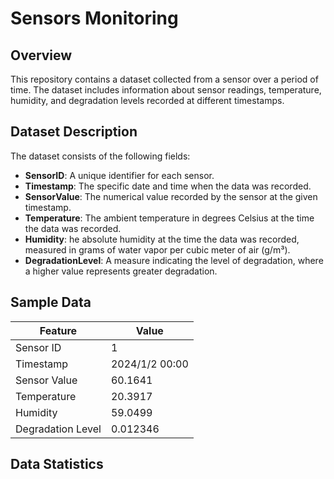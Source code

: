 # Sensors Monitoring

## Overview

This repository contains a dataset collected from a sensor over a period of time. The dataset includes information about sensor readings, temperature, humidity, and degradation levels recorded at different timestamps.

## Dataset Description

The dataset consists of the following fields:

- **SensorID**: A unique identifier for each sensor.
- **Timestamp**: The specific date and time when the data was recorded.
- **SensorValue**: The numerical value recorded by the sensor at the given timestamp. 
- **Temperature**: The ambient temperature in degrees Celsius at the time the data was recorded.
- **Humidity**: he absolute humidity at the time the data was recorded, measured in grams of water vapor per cubic meter of air (g/m³). 
- **DegradationLevel**: A measure indicating the level of degradation, where a higher value represents greater degradation.

## Sample Data
|Feature | Value |
|----|----|
|Sensor ID | 1|
|Timestamp | 2024/1/2 00:00 |
|Sensor Value | 60.1641 |
|Temperature | 20.3917 |
|Humidity | 59.0499 |
|Degradation Level |0.012346 |

## Data Statistics



 

